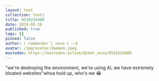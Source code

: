 ```yaml
---
layout: toot
collection: toots
title: 0516224400
date: 2024-05-16
published: true
tags: []
pinned: false
author: ⸸ commander ░ nova ⸸ :~$
avatar: /img/avatar/daemon.jpeg
mastodon: https://mastodon.online/@cmdr_nova/0516224400
---
```


"we're destroying the environment, we're using AI, we have extremely bloated websites"whoa hold up, who's we 😂
